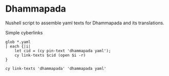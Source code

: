 # Dhammapada

Nushell script to assemble yaml texts for Dhammapada and its translations.

Simple cyberlinks

```nu
glob *.yaml
| each {|i|
    let cid = (cy pin-text 'dhammapada yaml');
    cy link-texts $cid (open $i -r)
}

cy link-texts 'dhammapada' 'dhammapada yaml'
```
